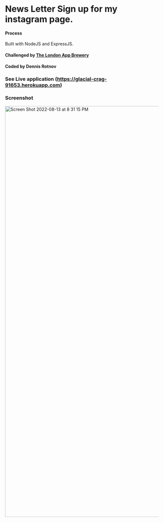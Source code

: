 # News Letter Sign up for my instagram page.

#### Process
Built with NodeJS and ExpressJS. 

#### Challenged by [The London App Brewery](https://www.appbrewery.co)
#### Coded by Dennis Rotnov
### See Live application (https://glacial-crag-91653.herokuapp.com)

### Screenshot
<img width="1349" alt="Screen Shot 2022-08-13 at 8 31 15 PM" src="https://user-images.githubusercontent.com/86169204/184517738-22e236f8-d131-43e9-99c3-7f0d9e41126a.png">
